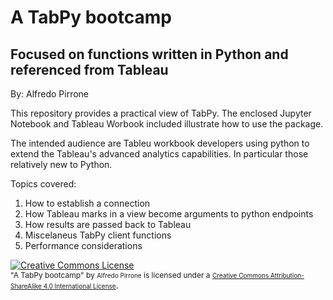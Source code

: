 # A TabPy bootcamp
##   Focused on functions written in Python and referenced from Tableau
By: Alfredo Pirrone


This repository provides a practical view of TabPy. The enclosed Jupyter Notebook and Tableau Worbook included illustrate how to use  the package.

The intended audience are Tableu workbook developers using python to extend the Tableau's advanced analytics capabilities. In particular those relatively new to Python.

Topics covered:
1. How to establish a connection 
2. How Tableau marks in a view become arguments to python endpoints
3. How results are passed back to Tableau
4. Miscelaneus TabPy client functions
5. Performance considerations

<a rel="license" href="http://creativecommons.org/licenses/by-sa/4.0/">
<img alt="Creative Commons License" style="border-width:0" src="https://i.creativecommons.org/l/by-sa/4.0/88x31.png"/>
</a><br /><span xmlns:dct="http://purl.org/dc/terms/" property="dct:title" style="font-size:12px">
"A TabPy bootcamp"</span><a style="font-size:12px"> by </a>
<a xmlns:cc="http://creativecommons.org/ns#" xhref="GitHub" property="cc:attributionName" rel="cc:attributionURL" style="font-size:10px">Alfredo Pirrone</a><a style="font-size:12px"> is licensed under a </a><a rel="license" style="font-size:10px" href="http://creativecommons.org/licenses/by-sa/4.0/">Creative Commons Attribution-ShareAlike 4.0 International License</a>.

